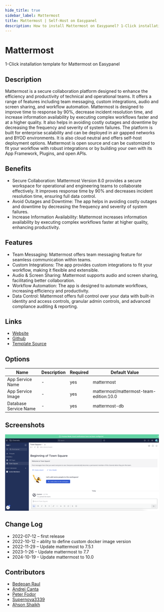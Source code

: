 ```yaml
---
hide_title: true
sidebar_label: Mattermost
title: Mattermost | Self-Host on Easypanel
description: How to install Mattermost on Easypanel? 1-Click installation template for Mattermost on Easypanel
---
```


<!-- generated -->

# Mattermost

1-Click installation template for Mattermost on Easypanel

## Description

Mattermost is a secure collaboration platform designed to enhance the efficiency and productivity of technical and operational teams. It offers a range of features including team messaging, custom integrations, audio and screen sharing, and workflow automation. Mattermost is designed to improve time to response by 90%, decrease incident resolution time, and increase information availability by executing complex workflows faster and at a higher quality. It also helps in avoiding costly outages and downtime by decreasing the frequency and severity of system failures. The platform is built for enterprise scalability and can be deployed in air gapped networks and BYOD environments. It is also cloud neutral and offers self-host deployment options. Mattermost is open source and can be customized to fit your workflow with robust integrations or by building your own with its App Framework, Plugins, and open APIs.

## Benefits

- Secure Collaboration: Mattermost Version 8.0 provides a secure workspace for operational and engineering teams to collaborate effectively. It improves response time by 90% and decreases incident resolution time, ensuring full data control.
- Avoid Outages and Downtime: The app helps in avoiding costly outages and downtime by decreasing the frequency and severity of system failures.
- Increase Information Availability: Mattermost increases information availability by executing complex workflows faster at higher quality, enhancing productivity.

## Features

- Team Messaging: Mattermost offers team messaging feature for seamless communication within teams.
- Custom Integrations: The app provides custom integrations to fit your workflow, making it flexible and extensible.
- Audio & Screen Sharing: Mattermost supports audio and screen sharing, facilitating better collaboration.
- Workflow Automation: The app is designed to automate workflows, increasing efficiency and productivity.
- Data Control: Mattermost offers full control over your data with built-in identity and access controls, granular admin controls, and advanced compliance auditing & reporting.

## Links

- [Website](https://mattermost.com/)
- [Github](https://github.com/mattermost/)
- [Template Source](https://github.com/easypanel-io/templates/tree/main/templates/mattermost)

## Options

Name | Description | Required | Default Value
-|-|-|-
App Service Name | - | yes | mattermost
App Service Image | - | yes | mattermost/mattermost-team-edition:10.0
Database Service Name | - | yes | mattermost-db

## Screenshots

![Mattermost Screenshot](./assets/screenshot.png)

## Change Log

- 2022-07-12 – first release
- 2022-10-12 – ablity to define custom docker image version
- 2022-11-29 – Update mattermost to 7.5.1
- 2023-1-26 – Update mattermost to 7.7
- 2024-10-19 – Update mattermost to 10.0

## Contributors

- [Bedeoan Raul](https://github.com/bedeoan)
- [Andrei Canta](https://github.com/deiucanta)
- [Peter Fodor](https://github.com/fodurrr)
- [Supernova3339](https://github.com/supernova3339)
- [Ahson Shaikh](https://github.com/Ahson-Shaikh)
